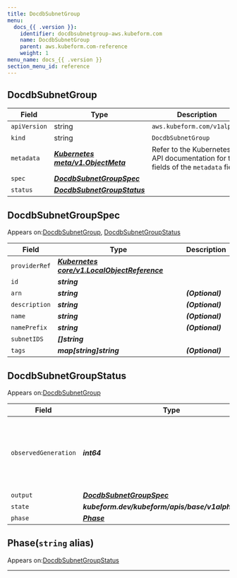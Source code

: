 ```yaml
---
title: DocdbSubnetGroup
menu:
  docs_{{ .version }}:
    identifier: docdbsubnetgroup-aws.kubeform.com
    name: DocdbSubnetGroup
    parent: aws.kubeform.com-reference
    weight: 1
menu_name: docs_{{ .version }}
section_menu_id: reference
---
```


## DocdbSubnetGroup
| Field | Type | Description |
| ------ | ----- | ----------- |
| `apiVersion` | string | `aws.kubeform.com/v1alpha1` |
|    `kind` | string | `DocdbSubnetGroup` |
| `metadata` | ***[Kubernetes meta/v1.ObjectMeta](https://kubernetes.io/docs/reference/generated/kubernetes-api/v1.13/#objectmeta-v1-meta)***|Refer to the Kubernetes API documentation for the fields of the `metadata` field.|
| `spec` | ***[DocdbSubnetGroupSpec](#docdbsubnetgroupspec)***||
| `status` | ***[DocdbSubnetGroupStatus](#docdbsubnetgroupstatus)***||
## DocdbSubnetGroupSpec

Appears on:[DocdbSubnetGroup](#docdbsubnetgroup), [DocdbSubnetGroupStatus](#docdbsubnetgroupstatus)

| Field | Type | Description |
| ------ | ----- | ----------- |
| `providerRef` | ***[Kubernetes core/v1.LocalObjectReference](https://kubernetes.io/docs/reference/generated/kubernetes-api/v1.13/#localobjectreference-v1-core)***||
| `id` | ***string***||
| `arn` | ***string***| ***(Optional)*** |
| `description` | ***string***| ***(Optional)*** |
| `name` | ***string***| ***(Optional)*** |
| `namePrefix` | ***string***| ***(Optional)*** |
| `subnetIDS` | ***[]string***||
| `tags` | ***map[string]string***| ***(Optional)*** |
## DocdbSubnetGroupStatus

Appears on:[DocdbSubnetGroup](#docdbsubnetgroup)

| Field | Type | Description |
| ------ | ----- | ----------- |
| `observedGeneration` | ***int64***| ***(Optional)*** Resource generation, which is updated on mutation by the API Server.|
| `output` | ***[DocdbSubnetGroupSpec](#docdbsubnetgroupspec)***| ***(Optional)*** |
| `state` | ***kubeform.dev/kubeform/apis/base/v1alpha1.State***| ***(Optional)*** |
| `phase` | ***[Phase](#phase)***| ***(Optional)*** |
## Phase(`string` alias)

Appears on:[DocdbSubnetGroupStatus](#docdbsubnetgroupstatus)

---
